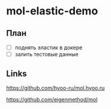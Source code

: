 # mol-elastic-demo

## План

- [ ] поднять эластик в докере
- [ ] залить тестовые данные

## Links

https://github.com/hyoo-ru/mol.hyoo.ru

https://github.com/eigenmethod/mol
